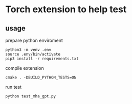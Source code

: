 # Torch extension to help test

## usage
prepare python enviroment
```
python3 -m venv .env
source .env/bin/activate
pip3 install -r requirements.txt
```

compile extension
```
cmake . -DBUILD_PYTHON_TESTS=ON
```

run test
```
python test_mha_gpt.py
```